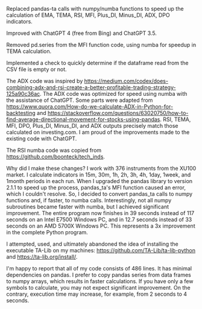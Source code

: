 Replaced pandas-ta calls with numpy/numba functions to speed up the calculation of EMA, TEMA, RSI, MFI, Plus_DI, Minus_DI, ADX, DPO indicators.

Improved with ChatGPT 4 (free from Bing) and ChatGPT 3.5.

Removed pd.series from the MFI function code, using numba for speedup in TEMA calculation.

Implemented a check to quickly determine if the dataframe read from the CSV file is empty or not.

The ADX code was inspired by https://medium.com/codex/does-combining-adx-and-rsi-create-a-better-profitable-trading-strategy-125a90c36ac. The ADX code was optimized for speed using numba with the assistance of ChatGPT. Some parts were adapted from https://www.quora.com/How-do-we-calculate-ADX-in-Python-for-backtesting and https://stackoverflow.com/questions/63020750/how-to-find-average-directional-movement-for-stocks-using-pandas. RSI, TEMA, MFI, DPO, Plus_DI, Minus_DI, and ADX outputs precisely match those calculated on investing.com. I am proud of the improvements made to the existing code with ChatGPT.

The RSI numba code was copied from https://github.com/boonteck/tech_inds.

Why did I make these changes? I work with 376 instruments from the XU100 market. I calculate indicators in 15m, 30m, 1h, 2h, 3h, 4h, 1day, 1week, and 1month periods in each run. When I upgraded the pandas library to version 2.1.1 to speed up the process, pandas_ta's MFI function caused an error, which I couldn't resolve. So, I decided to convert pandas_ta calls to numpy functions and, if faster, to numba calls. Interestingly, not all numpy subroutines became faster with numba, but I achieved significant improvement. The entire program now finishes in 39 seconds instead of 117 seconds on an Intel E7500 Windows PC, and in 12.7 seconds instead of 33 seconds on an AMD 5700X Windows PC. This represents a 3x improvement in the complete Python program.

I attempted, used, and ultimately abandoned the idea of installing the executable TA-Lib on my machines: https://github.com/TA-Lib/ta-lib-python and https://ta-lib.org/install/.

I'm happy to report that all of my code consists of 486 lines. It has minimal dependencies on pandas. I prefer to copy pandas series from data frames to numpy arrays, which results in faster calculations. If you have only a few symbols to calculate, you may not expect significant improvement. On the contrary, execution time may increase, for example, from 2 seconds to 4 seconds.
